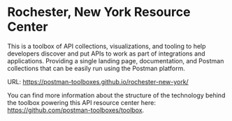 # Rochester, New York Resource Center
This is a toolbox of API collections, visualizations, and tooling to help developers discover and put APIs to work as part of integrations and applications. Providing a single landing page, documentation, and Postman collections that can be easily run using the Postman platform.

URL: https://postman-toolboxes.github.io/rochester-new-york/

You can find more information about the structure of the technology behind the toolbox powering this API resource center here: https://github.com/postman-toolboxes/toolbox.
